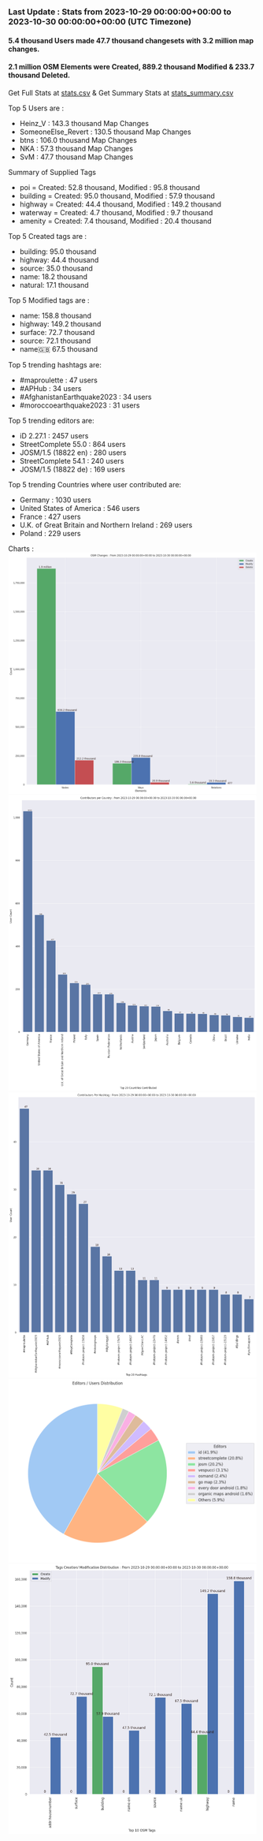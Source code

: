 ### Last Update : Stats from 2023-10-29 00:00:00+00:00 to 2023-10-30 00:00:00+00:00 (UTC Timezone)

#### 5.4 thousand Users made 47.7 thousand changesets with 3.2 million map changes.
#### 2.1 million OSM Elements were Created, 889.2 thousand Modified & 233.7 thousand Deleted.
Get Full Stats at [stats.csv](/stats/Global/Daily/stats.csv)
 & Get Summary Stats at [stats_summary.csv](/stats/Global/Daily/stats_summary.csv)

Top 5 Users are : 
- Heinz_V : 143.3 thousand Map Changes
- SomeoneElse_Revert : 130.5 thousand Map Changes
- btns : 106.0 thousand Map Changes
- NKA : 57.3 thousand Map Changes
- SvM : 47.7 thousand Map Changes

Summary of Supplied Tags
- poi = Created: 52.8 thousand, Modified : 95.8 thousand
- building = Created: 95.0 thousand, Modified : 57.9 thousand
- highway = Created: 44.4 thousand, Modified : 149.2 thousand
- waterway = Created: 4.7 thousand, Modified : 9.7 thousand
- amenity = Created: 7.4 thousand, Modified : 20.4 thousand


Top 5 Created tags are :
- building: 95.0 thousand
- highway: 44.4 thousand
- source: 35.0 thousand
- name: 18.2 thousand
- natural: 17.1 thousand


Top 5 Modified tags are :
- name: 158.8 thousand
- highway: 149.2 thousand
- surface: 72.7 thousand
- source: 72.1 thousand
- name:uk: 67.5 thousand


Top 5 trending hashtags are:
- #maproulette : 47 users
- #APHub : 34 users
- #AfghanistanEarthquake2023 : 34 users
- #moroccoearthquake2023 : 31 users


Top 5 trending editors are:
- iD 2.27.1 : 2457 users
- StreetComplete 55.0 : 864 users
- JOSM/1.5 (18822 en) : 280 users
- StreetComplete 54.1 : 240 users
- JOSM/1.5 (18822 de) : 169 users


Top 5 trending Countries where user contributed are:
- Germany : 1030 users
- United States of America : 546 users
- France : 427 users
- U.K. of Great Britain and Northern Ireland : 269 users
- Poland : 229 users


 Charts : 
![Alt text](./stats_osm_changes.png) 
![Alt text](./stats_users_per_country.png) 
![Alt text](./stats_users_per_hashtag.png) 
![Alt text](./stats_editors_pie_chart.png) 
![Alt text](./stats_tags.png) 
